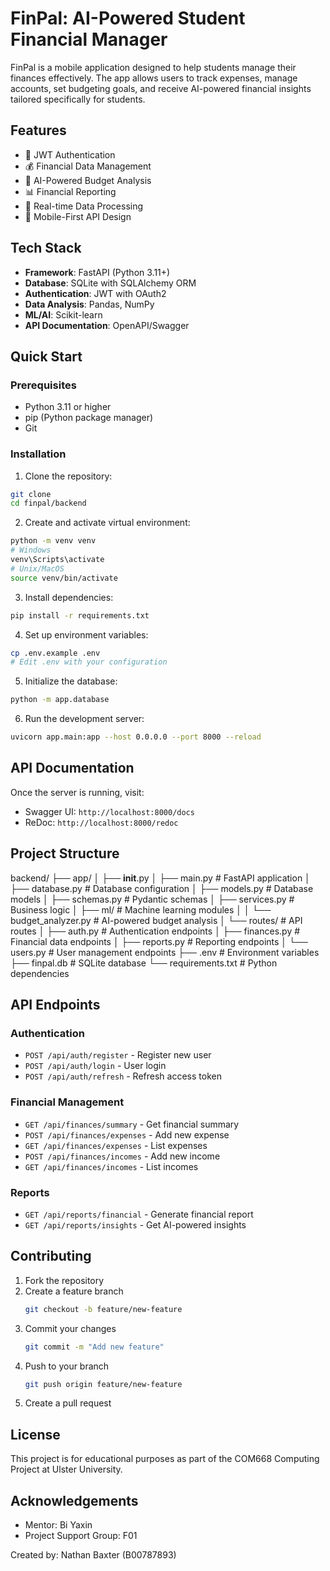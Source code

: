 # FinPal: AI-Powered Student Financial Manager

FinPal is a mobile application designed to help students manage their finances effectively. The app allows users to track expenses, manage accounts, set budgeting goals, and receive AI-powered financial insights tailored specifically for students.

## Features
- 🔐 JWT Authentication
- 💰 Financial Data Management
- 🤖 AI-Powered Budget Analysis
- 📊 Financial Reporting
- 🔄 Real-time Data Processing
- 📱 Mobile-First API Design

## Tech Stack
- **Framework**: FastAPI (Python 3.11+)
- **Database**: SQLite with SQLAlchemy ORM
- **Authentication**: JWT with OAuth2
- **Data Analysis**: Pandas, NumPy
- **ML/AI**: Scikit-learn
- **API Documentation**: OpenAPI/Swagger

## Quick Start

### Prerequisites
- Python 3.11 or higher
- pip (Python package manager)
- Git

### Installation
1. Clone the repository:
```bash
git clone 
cd finpal/backend
```

2. Create and activate virtual environment:
```bash
python -m venv venv
# Windows
venv\Scripts\activate
# Unix/MacOS
source venv/bin/activate
```

3. Install dependencies:
```bash
pip install -r requirements.txt
```

4. Set up environment variables:
```bash
cp .env.example .env
# Edit .env with your configuration
```

5. Initialize the database:
```bash
python -m app.database
```

6. Run the development server:
```bash
uvicorn app.main:app --host 0.0.0.0 --port 8000 --reload
```

## API Documentation

Once the server is running, visit:
- Swagger UI: `http://localhost:8000/docs`
- ReDoc: `http://localhost:8000/redoc`

## Project Structure

backend/
├── app/
│   ├── __init__.py
│   ├── main.py           # FastAPI application
│   ├── database.py       # Database configuration
│   ├── models.py         # Database models
│   ├── schemas.py        # Pydantic schemas
│   ├── services.py       # Business logic
│   ├── ml/               # Machine learning modules
│   │   └── budget_analyzer.py  # AI-powered budget analysis
│   └── routes/           # API routes
│       ├── auth.py       # Authentication endpoints
│       ├── finances.py   # Financial data endpoints
│       ├── reports.py    # Reporting endpoints
│       └── users.py      # User management endpoints
├── .env                  # Environment variables
├── finpal.db             # SQLite database
└── requirements.txt      # Python dependencies

## API Endpoints

### Authentication
- `POST /api/auth/register` - Register new user
- `POST /api/auth/login` - User login
- `POST /api/auth/refresh` - Refresh access token

### Financial Management
- `GET /api/finances/summary` - Get financial summary
- `POST /api/finances/expenses` - Add new expense
- `GET /api/finances/expenses` - List expenses
- `POST /api/finances/incomes` - Add new income
- `GET /api/finances/incomes` - List incomes

### Reports
- `GET /api/reports/financial` - Generate financial report
- `GET /api/reports/insights` - Get AI-powered insights


## Contributing

1. Fork the repository
2. Create a feature branch
   ```bash
   git checkout -b feature/new-feature
   ```
3. Commit your changes
   ```bash
   git commit -m "Add new feature"
   ```
4. Push to your branch
   ```bash
   git push origin feature/new-feature
   ```
5. Create a pull request

## License

This project is for educational purposes as part of the COM668 Computing Project at Ulster University.

## Acknowledgements

- Mentor: Bi Yaxin
- Project Support Group: F01

Created by: Nathan Baxter (B00787893)